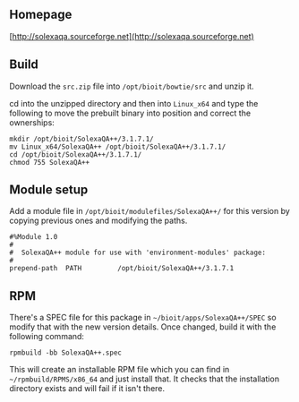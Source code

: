 ## Homepage

[http://solexaqa.sourceforge.net](http://solexaqa.sourceforge.net)

## Build

Download the `src.zip` file into `/opt/bioit/bowtie/src` and unzip it.

cd into the unzipped directory and then into `Linux_x64` and type the following to move the prebuilt binary into position and correct the ownerships:

    mkdir /opt/bioit/SolexaQA++/3.1.7.1/
    mv Linux_x64/SolexaQA++ /opt/bioit/SolexaQA++/3.1.7.1/
    cd /opt/bioit/SolexaQA++/3.1.7.1/
    chmod 755 SolexaQA++

## Module setup

Add a module file in `/opt/bioit/modulefiles/SolexaQA++/` for this version by copying previous ones and modifying the paths.

    #%Module 1.0
    #
    #  SolexaQA++ module for use with 'environment-modules' package:
    #
    prepend-path  PATH         /opt/bioit/SolexaQA++/3.1.7.1

## RPM

There's a SPEC file for this package in `~/bioit/apps/SolexaQA++/SPEC` so modify that with the new version details. Once changed, build it with the following command:

    rpmbuild -bb SolexaQA++.spec

This will create an installable RPM file which you can find in `~/rpmbuild/RPMS/x86_64` and just install that. It checks that the installation directory exists and will fail if it isn't there.
